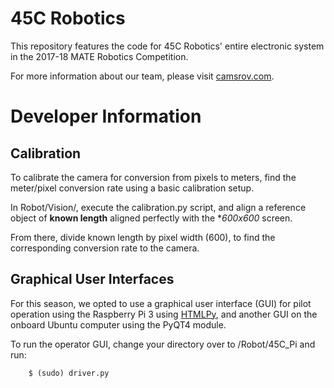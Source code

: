 # 45C Robotics

This repository features the code for 45C Robotics' entire electronic system in the 2017-18 MATE Robotics Competition. 

For more information about our team, please visit [camsrov.com](http://camsrov.com).

# Developer Information

## Calibration

To calibrate the camera for conversion from pixels to meters, find the meter/pixel conversion rate using a basic calibration setup.

In Robot/Vision/, execute the calibration.py script, and align a reference object of **known length** aligned perfectly with the **600x600* screen.

From there, divide known length by pixel width (600), to find the corresponding conversion rate to the camera. 

## Graphical User Interfaces

For this season, we opted to use a graphical user interface (GUI) for pilot operation using the Raspberry Pi 3 using [HTMLPy](http://htmlpy.readthedocs.io/en/master/), and another GUI on the onboard Ubuntu computer using the PyQT4 module. 

To run the operator GUI, change your directory over to /Robot/45C_Pi and run:


```
	$ (sudo) driver.py
```
